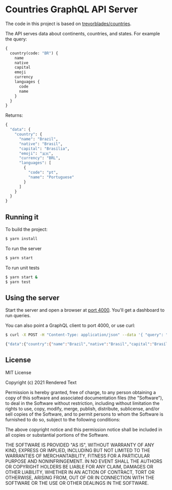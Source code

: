 # Countries GraphQL API Server

The code in this project is based on [trevorblades/countries](https://github.com/trevorblades/countries).

The API serves data about continents, countries, and states. For example the query:

```graphql
{
  country(code: "BR") {
    name
    native
    capital
    emoji
    currency
    languages {
      code
      name
    }
  }
}
```

Returns:

```graphql
{
  "data": {
    "country": {
      "name": "Brazil",
      "native": "Brasil",
      "capital": "Brasília",
      "emoji": "🇧🇷",
      "currency": "BRL",
      "languages": [
        {
          "code": "pt",
          "name": "Portuguese"
        }
      ]
    }
  }
}
```

## Running it

To build the project:

```bash
$ yarn install
```

To run the server

```bash
$ yarn start
```

To run unit tests

```bash
$ yarn start &
$ yarn test
```
## Using the server

Start the server and open a browser at [port 4000](http://localhost:4000). You'll get a dashboard to run queries.

You can also point a GraphQL client to port 4000, or use curl:

```bash
$ curl -X POST -H "Content-Type: application/json" --data '{ "query": "{ country(code: \"BR\") { name native capital emoji currency languages { code name }}}" }' http://localhost:4000

{"data":{"country":{"name":"Brazil","native":"Brasil","capital":"Brasília","emoji":"🇧🇷","currency":"BRL","languages":[{"code":"pt","name":"Portuguese"}]}}}
```
## License

MIT License

Copyright (c) 2021 Rendered Text

Permission is hereby granted, free of charge, to any person obtaining a copy of this software and associated documentation files (the "Software"), to deal in the Software without restriction, including without limitation the rights to use, copy, modify, merge, publish, distribute, sublicense, and/or sell copies of the Software, and to permit persons to whom the Software is furnished to do so, subject to the following conditions:

The above copyright notice and this permission notice shall be included in all copies or substantial portions of the Software.

THE SOFTWARE IS PROVIDED "AS IS", WITHOUT WARRANTY OF ANY KIND, EXPRESS OR IMPLIED, INCLUDING BUT NOT LIMITED TO THE WARRANTIES OF MERCHANTABILITY, FITNESS FOR A PARTICULAR PURPOSE AND NONINFRINGEMENT. IN NO EVENT SHALL THE AUTHORS OR COPYRIGHT HOLDERS BE LIABLE FOR ANY CLAIM, DAMAGES OR OTHER LIABILITY, WHETHER IN AN ACTION OF CONTRACT, TORT OR OTHERWISE, ARISING FROM, OUT OF OR IN CONNECTION WITH THE SOFTWARE OR THE USE OR OTHER DEALINGS IN THE SOFTWARE.
